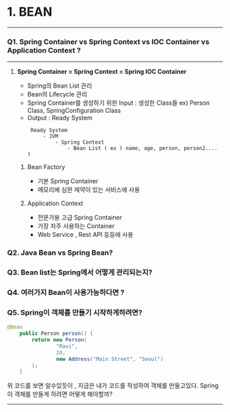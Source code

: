 # 1. BEAN

----------
### Q1. Spring Container vs Spring Context vs IOC Container vs Application Context ?

------

1. **Spring Container = Spring Context = Spring IOC Container** 
     
    - Spring의 Bean List 관리 
    - Bean의 Lifecycle 관리
    - Spring Container를 생성하기 위한 Input : 생성한 Class들 ex) Person Class, SpringConfiguration Class
    - Output : Ready System
       ```  
        Ready System
            - JVM
                - Spring Context
                    - Bean List ( ex ) name, age, person, person2.... )
        ```
    1. Bean Factory
        - 기본 Spring Container
        - 메모리에 심한 제약이 있는 서비스에 사용
    
    2. Application Context 
        - 전문가용 고급 Spring Container
        - 가장 자주 사용하는 Container
        - Web Service , Rest API 등등에 사용


### Q2. Java Bean vs Spring Bean?

### Q3. Bean list는 Spring에서 어떻게 관리되는지?

### Q4. 여러가지 Bean이 사용가능하다면 ?

### Q5. Spring이 객체를 만들기 시작하게하려면?

~~~java
@Bean
    public Person person() {
        return new Person(
                "Ravi",
                20,
                new Address("Main Street", "Seoul")
        );
    }
~~~

위 코드를 보면 알수있듯이 , 지금은 내가 코드를 작성하여 객체를 만들고있다.
Spring이 객체를 만들게 하려면 어떻게 해야할까?

---------

